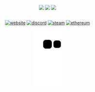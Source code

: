 <div align="center">

<img src="https://i.giphy.com/media/VRyXxZqRXmbk7NNBnN/giphy.webp" width="300">
<img src="https://i.pinimg.com/originals/3a/48/43/3a48430a3db31af13396487f9dd49d25.gif">
<img src="https://i.giphy.com/media/VRyXxZqRXmbk7NNBnN/giphy.webp" width="300">
<br><br>

<div align="center">

[![website](https://img.shields.io/badge/website-000000?style=for-the-badge&logo=About.me&logoColor=white)](https://www.nicefemboythighs.net/)
[![discord](https://img.shields.io/badge/Discord-7289DA?style=for-the-badge&logo=discord&logoColor=white)](https://discord.com/invite/G35jGjhNjX)
[![steam](https://img.shields.io/badge/Steam-000000?style=for-the-badge&logo=steam&logoColor=white)](https://steamcommunity.com/id/dirt710/)
[![ethereum](https://img.shields.io/badge/Ethereum-3C3C3D?style=for-the-badge&logo=Ethereum&logoColor=white)](https://etherscan.io/address/0x779d27b27d945f786caf5fe295145335fc771edb)


![snake animation](https://github.com/dirt710/dirt710/blob/output/github-contribution-grid-snake2.svg)
